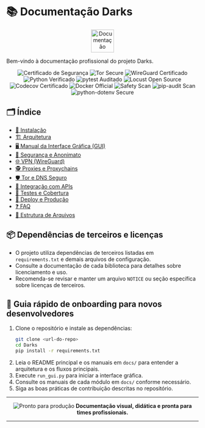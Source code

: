 # 📚 Documentação Darks

<p align="center">
  <img src="https://img.icons8.com/fluency/96/book-shelf.png" alt="Documentação" width="60"/>
</p>

Bem-vindo à documentação profissional do projeto Darks.

<p align="center">
  <img src="https://img.shields.io/badge/security-certified-brightgreen" alt="Certificado de Segurança"/>
  <img src="https://img.shields.io/badge/tor-secure-blueviolet" alt="Tor Secure"/>
  <img src="https://img.shields.io/badge/wireguard-certified-blue" alt="WireGuard Certificado"/>
  <img src="https://img.shields.io/badge/python-verified-blue" alt="Python Verificado"/>
  <img src="https://img.shields.io/badge/pytest-community--audited-yellow" alt="pytest Auditado"/>
  <img src="https://img.shields.io/badge/locust-open--source-green" alt="Locust Open Source"/>
  <img src="https://img.shields.io/badge/coverage-Codecov%20Certified-orange" alt="Codecov Certificado"/>
  <img src="https://img.shields.io/badge/docker-official-blue" alt="Docker Official"/>
  <img src="https://img.shields.io/badge/safety-vuln--scan-green" alt="Safety Scan"/>
  <img src="https://img.shields.io/badge/pip--audit-vuln--scan-green" alt="pip-audit Scan"/>
  <img src="https://img.shields.io/badge/python--dotenv-secure-green" alt="python-dotenv Secure"/>
</p>

## 🗂️ Índice
- [🚀 Instalação](instalacao.md)
- [🏗️ Arquitetura](arquitetura.md)
- [🖥️ Manual da Interface Gráfica (GUI)](gui.md)
- [🔐 Segurança e Anonimato](seguranca.md)
- [🌐 VPN (WireGuard)](vpn.md)
- [🕵️ Proxies e Proxychains](proxy.md)
- [🛡️ Tor e DNS Seguro](tor_dns.md)
- [🔗 Integração com APIs](api.md)
- [🧪 Testes e Cobertura](testes.md)
- [🚚 Deploy e Produção](deploy.md)
- [❓ FAQ](faq.md)
- [📁 Estrutura de Arquivos](estrutura_arquivos.md)

## 📦 Dependências de terceiros e licenças
- O projeto utiliza dependências de terceiros listadas em `requirements.txt` e demais arquivos de configuração.
- Consulte a documentação de cada biblioteca para detalhes sobre licenciamento e uso.
- Recomenda-se revisar e manter um arquivo `NOTICE` ou seção específica sobre licenças de terceiros.

## 🚀 Guia rápido de onboarding para novos desenvolvedores
1. Clone o repositório e instale as dependências:
   ```bash
   git clone <url-do-repo>
   cd Darks
   pip install -r requirements.txt
   ```
2. Leia o README principal e os manuais em `docs/` para entender a arquitetura e os fluxos principais.
3. Execute `run_gui.py` para iniciar a interface gráfica.
4. Consulte os manuais de cada módulo em `docs/` conforme necessário.
5. Siga as boas práticas de contribuição descritas no repositório.

---

<p align="center">
  <img src="https://img.icons8.com/fluency/48/checked-checkbox.png" alt="Pronto para produção"/>
  <b>Documentação visual, didática e pronta para times profissionais.</b>
</p>

---
